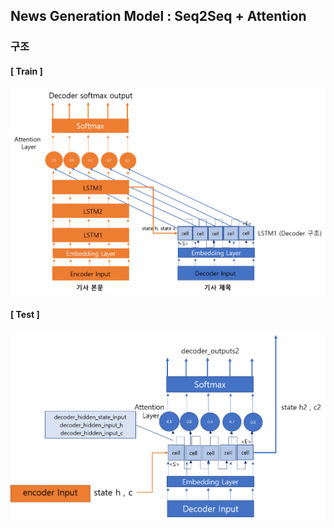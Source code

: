 ## News Generation Model  : Seq2Seq + Attention

### 구조

#### [ Train ]

![train](train.png)

#### [ Test ]

![test](test.png)
